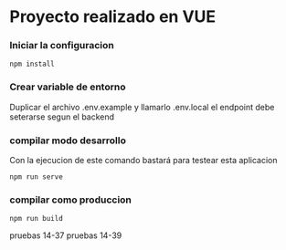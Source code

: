 # Proyecto realizado en VUE

### Iniciar la configuracion
```
npm install
```

### Crear variable de entorno

Duplicar el archivo .env.example  y llamarlo .env.local el endpoint debe seterarse segun el backend


### compilar modo desarrollo

Con la ejecucion de este comando bastará para testear esta aplicacion
```
npm run serve
```

### compilar como produccion
```
npm run build
```

pruebas 14-37
pruebas 14-39

